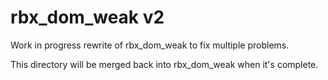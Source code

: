 # rbx_dom_weak v2
Work in progress rewrite of rbx_dom_weak to fix multiple problems.

This directory will be merged back into rbx_dom_weak when it's complete.